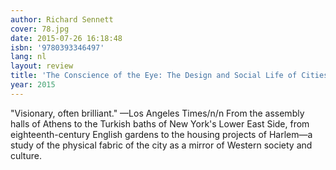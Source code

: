 ```yaml
---
author: Richard Sennett
cover: 78.jpg
date: 2015-07-26 16:18:48
isbn: '9780393346497'
lang: nl
layout: review
title: 'The Conscience of the Eye: The Design and Social Life of Cities'
year: 2015
---
```

"Visionary, often brilliant." —Los Angeles Times/n/n From the assembly halls of Athens to the Turkish baths of New York's Lower East Side, from eighteenth-century English gardens to the housing projects of Harlem—a study of the physical fabric of the city as a mirror of Western society and culture.
